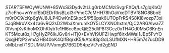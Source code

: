 $START$SFWOyWUNW+85WxSi3Dydv2tLLg0rbMCMziSvgrFXQr/Ls7glqKbO/z7icFho+wYncfEbDEDrRksBLoI3rPmqC7cMHH78hOaVxeDTBVf8NO8BboEm0rOC9/cKp6gWJ8JLP4DwKnESkpcS/P56psk6UTOpFrRS4S8Kl8vozp73xi5JqBMrxVXx4za6vRQ2sD2WbaXmrumkOY5LCYXNOhxtm/QjC2ARGAlwa7Z0IVsnjXvKihoMXOhKIybTe1Hl6cc8peQiE25dliP8f3Gcz0xTH4Gd0MsG6KnEnKT5Mcut8zjH7gHyZP6lkJGv8rl+lTj0+EVhVI9UFZHwpf6lrxMWal1JBp5FvYOQxqjHfzP2vmA2HB40oK4QIfBqrxK5/kAtd88pGdLSUfMXN+HR5m7s7ucDD9oMbLnxl71SDUMkUP/VxmgB7B62D54pzVt7vd2g$END$